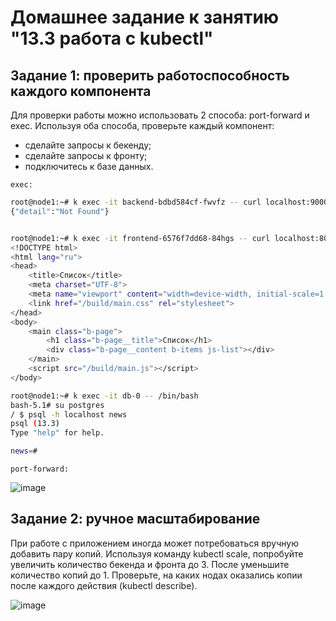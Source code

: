 # Домашнее задание к занятию "13.3 работа с kubectl"
## Задание 1: проверить работоспособность каждого компонента
Для проверки работы можно использовать 2 способа: port-forward и exec. Используя оба способа, проверьте каждый компонент:
* сделайте запросы к бекенду;
* сделайте запросы к фронту;
* подключитесь к базе данных.

```
exec:
```

```bash
root@node1:~# k exec -it backend-bdbd584cf-fwvfz -- curl localhost:9000
{"detail":"Not Found"}


root@node1:~# k exec -it frontend-6576f7dd68-84hgs -- curl localhost:80
<!DOCTYPE html>
<html lang="ru">
<head>
    <title>Список</title>
    <meta charset="UTF-8">
    <meta name="viewport" content="width=device-width, initial-scale=1.0">
    <link href="/build/main.css" rel="stylesheet">
</head>
<body>
    <main class="b-page">
        <h1 class="b-page__title">Список</h1>
        <div class="b-page__content b-items js-list"></div>
    </main>
    <script src="/build/main.js"></script>
</body>

root@node1:~# k exec -it db-0 -- /bin/bash
bash-5.1# su postgres
/ $ psql -h localhost news
psql (13.3)
Type "help" for help.

news=#
```

```
port-forward:
```

![image](https://user-images.githubusercontent.com/32748936/124096281-1abacf80-da63-11eb-8c20-06cc033efd7a.png)


## Задание 2: ручное масштабирование
При работе с приложением иногда может потребоваться вручную добавить пару копий. Используя команду kubectl scale, попробуйте увеличить количество бекенда и фронта до 3. После уменьшите количество копий до 1. Проверьте, на каких нодах оказались копии после каждого действия (kubectl describe).

![image](https://user-images.githubusercontent.com/32748936/124098855-9b7acb00-da65-11eb-8427-62e773c90ca4.png)

